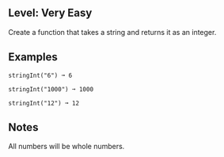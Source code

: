 ## Level: Very Easy

Create a function that takes a string and returns it as an integer.

## Examples
```
stringInt("6") ➞ 6

stringInt("1000") ➞ 1000

stringInt("12") ➞ 12
```
## Notes

All numbers will be whole numbers.